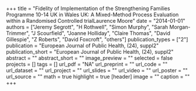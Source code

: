 +++
title = "Fidelity of Implementation of the Strengthening Families Programme 10-14 UK in Wales UK: A Mixed-Method Process Evaluation within a Randomised Controlled trialLaurence Moore"
date = "2014-01-01"
authors = ["Jeremy Segrott", "H Rothwell", "Simon Murphy", "Sarah Morgan-Trimmer", "J Scourfield", "Joanne Holliday", "Claire Thomas", "David Gillespie", "Z Roberts", "David Foxcroft", "others"]
publication_types = ["2"]
publication = "European Journal of Public Health, (24), suppl2"
publication_short = "European Journal of Public Health, (24), suppl2"
abstract = ""
abstract_short = ""
image_preview = ""
selected = false
projects = []
tags = []
url_pdf = "NA"
url_preprint = ""
url_code = ""
url_dataset = ""
url_project = ""
url_slides = ""
url_video = ""
url_poster = ""
url_source = ""
math = true
highlight = true
[header]
image = ""
caption = ""
+++
